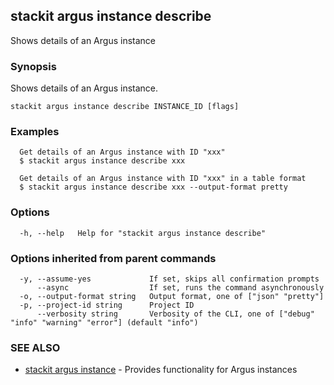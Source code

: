 ## stackit argus instance describe

Shows details of an Argus instance

### Synopsis

Shows details of an Argus instance.

```
stackit argus instance describe INSTANCE_ID [flags]
```

### Examples

```
  Get details of an Argus instance with ID "xxx"
  $ stackit argus instance describe xxx

  Get details of an Argus instance with ID "xxx" in a table format
  $ stackit argus instance describe xxx --output-format pretty
```

### Options

```
  -h, --help   Help for "stackit argus instance describe"
```

### Options inherited from parent commands

```
  -y, --assume-yes             If set, skips all confirmation prompts
      --async                  If set, runs the command asynchronously
  -o, --output-format string   Output format, one of ["json" "pretty"]
  -p, --project-id string      Project ID
      --verbosity string       Verbosity of the CLI, one of ["debug" "info" "warning" "error"] (default "info")
```

### SEE ALSO

* [stackit argus instance](./stackit_argus_instance.md)	 - Provides functionality for Argus instances

